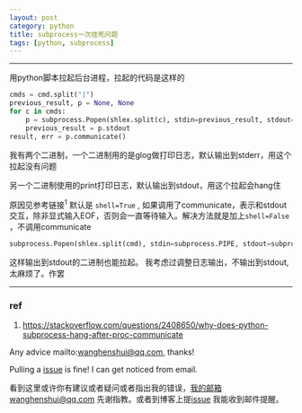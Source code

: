 ```yaml
---
layout: post
category: python
title: subprocess一次挂死问题
tags: [python, subprocess]
---
```


  

---

用python脚本拉起后台进程，拉起的代码是这样的

```python
cmds = cmd.split("|")
previous_result, p = None, None
for c in cmds:
    p = subprocess.Popen(shlex.split(c), stdin=previous_result, stdout=subprocess.PIPE, stderr=subprocess.PIPE, close_fds=True)
    previous_result = p.stdout
result, err = p.communicate()
```



我有两个二进制，一个二进制用的是glog做打印日志，默认输出到stderr，用这个拉起没有问题

另一个二进制使用的print打印日志，默认输出到stdout，用这个拉起会hang住



原因见参考链接<sup>1</sup> 默认是 `shell=True` , 如果调用了communicate，表示和stdout交互，除非显式输入EOF，否则会一直等待输入。解决方法就是加上`shell=False` ，不调用communicate

```python
subprocess.Popen(shlex.split(cmd), stdin=subprocess.PIPE, stdout=subprocess.PIPE,stderr=subprocess.PIPE, close_fds=True, shell=False)
```

这样输出到stdout的二进制也能拉起。
我考虑过调整日志输出，不输出到stdout, 太麻烦了。作罢



----

### ref

1. https://stackoverflow.com/questions/2408650/why-does-python-subprocess-hang-after-proc-communicate



Any advice mailto:wanghenshui@qq.com, thanks! 

Pulling a [issue](https://github.com/wanghenshui/wanghenshui.github.io/issues/new) is fine! I can get noticed from email.

看到这里或许你有建议或者疑问或者指出我的错误，我的邮箱wanghenshui@qq.com 先谢指教。或者到博客上提[issue](https://github.com/wanghenshui/wanghenshui.github.io/issues/new) 我能收到邮件提醒。
